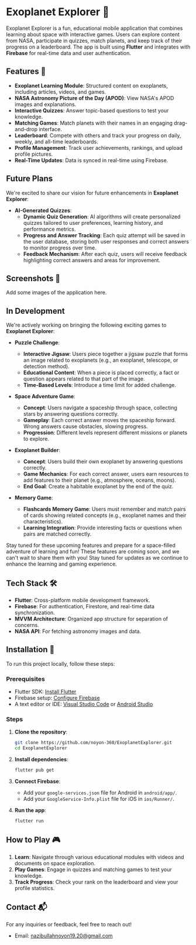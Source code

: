 # Exoplanet Explorer 🌌

Exoplanet Explorer is a fun, educational mobile application that combines learning about space with interactive games. Users can explore content from NASA, participate in quizzes, match planets, and keep track of their progress on a leaderboard. The app is built using **Flutter** and integrates with **Firebase** for real-time data and user authentication.

## Features 🚀

- **Exoplanet Learning Module**: Structured content on exoplanets, including articles, videos, and games.
- **NASA Astronomy Picture of the Day (APOD)**: View NASA's APOD images and explanations.
- **Interactive Quizzes**: Answer topic-based questions to test your knowledge.
- **Matching Games**: Match planets with their names in an engaging drag-and-drop interface.
- **Leaderboard**: Compete with others and track your progress on daily, weekly, and all-time leaderboards.
- **Profile Management**: Track user achievements, rankings, and upload profile pictures.
- **Real-Time Updates**: Data is synced in real-time using Firebase.

## Future Plans

We're excited to share our vision for future enhancements in **Exoplanet Explorer**:

- **AI-Generated Quizzes**:
   - **Dynamic Quiz Generation**: AI algorithms will create personalized quizzes tailored to user preferences, learning history, and performance metrics.
   - **Progress and Answer Tracking**: Each quiz attempt will be saved in the user database, storing both user responses and correct answers to monitor progress over time.
   - **Feedback Mechanism**: After each quiz, users will receive feedback highlighting correct answers and areas for improvement.

## Screenshots 📸

Add some images of the application here.

## In Development

We're actively working on bringing the following exciting games to **Exoplanet Explorer**:

- **Puzzle Challenge**:
   - **Interactive Jigsaw**: Users piece together a jigsaw puzzle that forms an image related to exoplanets (e.g., an exoplanet, telescope, or detection method).
   - **Educational Content**: When a piece is placed correctly, a fact or question appears related to that part of the image.
   - **Time-Based Levels**: Introduce a time limit for added challenge.

- **Space Adventure Game**:
   - **Concept**: Users navigate a spaceship through space, collecting stars by answering questions correctly.
   - **Gameplay**: Each correct answer moves the spaceship forward. Wrong answers cause obstacles, slowing progress.
   - **Progression**: Different levels represent different missions or planets to explore.

- **Exoplanet Builder**:
   - **Concept**: Users build their own exoplanet by answering questions correctly.
   - **Game Mechanics**: For each correct answer, users earn resources to add features to their planet (e.g., atmosphere, oceans, moons).
   - **End Goal**: Create a habitable exoplanet by the end of the quiz.

- **Memory Game**:
   - **Flashcards Memory Game**: Users must remember and match pairs of cards showing related concepts (e.g., exoplanet names and their characteristics).
   - **Learning Integration**: Provide interesting facts or questions when pairs are matched correctly.

Stay tuned for these upcoming features and prepare for a space-filled adventure of learning and fun! These features are coming soon, and we can't wait to share them with you! Stay tuned for updates as we continue to enhance the learning and gaming experience.

## Tech Stack 🛠️

- **Flutter**: Cross-platform mobile development framework.
- **Firebase**: For authentication, Firestore, and real-time data synchronization.
- **MVVM Architecture**: Organized app structure for separation of concerns.
- **NASA API**: For fetching astronomy images and data.

## Installation 🔧

To run this project locally, follow these steps:

### Prerequisites

- Flutter SDK: [Install Flutter](https://flutter.dev/docs/get-started/install)
- Firebase setup: [Configure Firebase](https://firebase.google.com/docs/flutter/setup)
- A text editor or IDE: [Visual Studio Code](https://code.visualstudio.com/) or [Android Studio](https://developer.android.com/studio)

### Steps

1. **Clone the repository**:
    ```bash
    git clone https://github.com/noyon-360/ExoplanetExplorer.git
    cd ExoplanetExplorer
    ```

2. **Install dependencies**:
    ```bash
    flutter pub get
    ```

3. **Connect Firebase**:
    - Add your `google-services.json` file for Android in `android/app/`.
    - Add your `GoogleService-Info.plist` file for iOS in `ios/Runner/`.

4. **Run the app**:
    ```bash
    flutter run
    ```

## How to Play 🎮

1. **Learn**: Navigate through various educational modules with videos and documents on space exploration.
2. **Play Games**: Engage in quizzes and matching games to test your knowledge.
3. **Track Progress**: Check your rank on the leaderboard and view your profile statistics.

## Contact 📬

For any inquiries or feedback, feel free to reach out!

- Email: [nazibullahnoyon19.20@gmail.com](mailto:nazibullahnoyon19.20@gmail.com)
